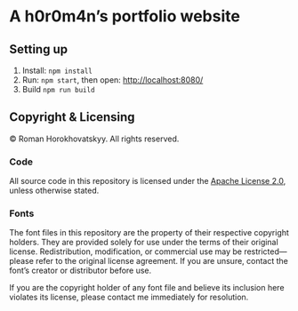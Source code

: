 # A h0r0m4n’s portfolio website

## Setting up

1. Install: `npm install`
2. Run: `npm start`, then open: <http://localhost:8080/>
3. Build `npm run build`

## Copyright & Licensing

© Roman Horokhovatskyy. All rights reserved.  

### Code 

All source code in this repository is licensed under the [Apache License 2.0](https://www.apache.org/licenses/LICENSE-2.0), unless otherwise stated.  

### Fonts

The font files in this repository are the property of their respective copyright holders. They are provided solely for use under the terms of their original license. Redistribution, modification, or commercial use may be restricted—please refer to the original license agreement. If you are unsure, contact the font’s creator or distributor before use.  

If you are the copyright holder of any font file and believe its inclusion here violates its license, please contact me immediately for resolution.
